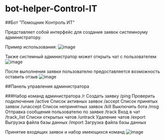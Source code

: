 # bot-helper-Control-IT

##Бот "Помощник Контроль ИТ"

Представляет собой интерфейс для создания заявок системноуму администратору.

Пример использования:
![image](https://github.com/ctg135/bot-helper-Control-IT/master/images/usage.gif)

Также системный администратор может открыть чат с пользователем
![image](https://github.com/ctg135/bot-helper-Control-IT/master/images/question.jpg)

После выполнения заявки пользователю предоставляется возможность оставить отзыв
![image](https://github.com/ctg135/bot-helper-Control-IT/master/images/feedback.jpg)

##Панель управления администратора

###Набор команд администратора
\/r	Создать заявку
\/ping	Проверить подключение
\/active	Список активных заявок
\/accept	Список принятых заявок
\/unaccept	Список непринятных заявок
\/kill	Выключить бота
\/msg	Отправка сообщения пользователю по заявке
\/track	Вход в чат
\/track_list	Списки открытых чатов
\/untrack	Удаление чатов
\/export	Выгрузка файла базы данных
\/import	Загрузка файла базы данных

Принятие входящих заявок и набор имеющихся команд
![image](https://github.com/ctg135/bot-helper-Control-IT/master/images/admin1.png)



